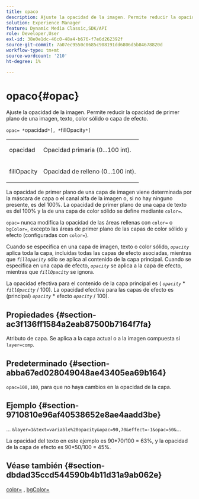 ```yaml
---
title: opaco
description: Ajuste la opacidad de la imagen. Permite reducir la opacidad de primer plano de una imagen, texto, color sólido o capa de efecto.
solution: Experience Manager
feature: Dynamic Media Classic,SDK/API
role: Developer,User
exl-id: 38e0e1dc-46c0-48a4-b676-f7e6d262392f
source-git-commit: 7a07ec9550c0685c908191dd6806d5b84678820d
workflow-type: tm+mt
source-wordcount: '210'
ht-degree: 1%

---
```


# opaco{#opac}

Ajuste la opacidad de la imagen. Permite reducir la opacidad de primer plano de una imagen, texto, color sólido o capa de efecto.

`opac= *`opacidad`*[, *`fillOpacity`*]`

<table id="simpletable_DA4B5D86C496480886FADB284AD6047F"> 
 <tr class="strow"> 
  <td class="stentry"> <p><span class="varname"> opacidad</span> </p> </td> 
  <td class="stentry"> <p>Opacidad primaria (0...100 int). </p></td> 
 </tr> 
 <tr class="strow"> 
  <td class="stentry"> <p><span class="varname"> fillOpacity</span> </p></td> 
  <td class="stentry"> <p>Opacidad de relleno (0...100 int). </p></td> 
 </tr> 
</table>

La opacidad de primer plano de una capa de imagen viene determinada por la máscara de capa o el canal alfa de la imagen o, si no hay ninguno presente, es del 100%. La opacidad de primer plano de una capa de texto es del 100% y la de una capa de color sólido se define mediante `color=`.

`opac=` nunca modifica la opacidad de las áreas rellenas con `color=` o `bgColor=`, excepto las áreas de primer plano de las capas de color sólido y efecto (configuradas con `color=`).

Cuando se especifica en una capa de imagen, texto o color sólido, *`opacity`* aplica toda la capa, incluidas todas las capas de efecto asociadas, mientras que *`fillOpacity`* sólo se aplica al contenido de la capa principal. Cuando se especifica en una capa de efecto, *`opacity`* se aplica a la capa de efecto, mientras que *`fillOpacity`* se ignora.

La opacidad efectiva para el contenido de la capa principal es ( *`opacity`* &#42; *`fillOpacity`* / 100). La opacidad efectiva para las capas de efecto es (principal) *`opacity`* &#42; efecto *`opacity`* / 100).

## Propiedades {#section-ac3f136ff1584a2eab87500b7164f7fa}

Atributo de capa. Se aplica a la capa actual o a la imagen compuesta si `layer=comp`.

## Predeterminado {#section-abba67ed028049048ae43405ea69b164}

`opac=100,100`, para que no haya cambios en la opacidad de la capa.

## Ejemplo {#section-9710810e96af40538652e8ae4aadd3be}

… `&layer=1&text=variable%20opacity&opac=90,70&effect=-1&opac=50&`…

La opacidad del texto en este ejemplo es 90&#42;70/100 = 63%, y la opacidad de la capa de efecto es 90&#42;50/100 = 45%.

## Véase también {#section-dbdad35ccd544590b4b11d31a9ab062e}

[color=](/help/aem-is-ir-api/is-api/http-ref/image-serving-api-ref/c-http-protocol-reference/c-data-types/r-is-http-color.md) , [bgColor=](../../../../../is-api/http-ref/image-serving-api-ref/c-http-protocol-reference/c-command-reference/r-bgcolor.md#reference-441371ba4ef54fe781887c5ae448f6ab)

